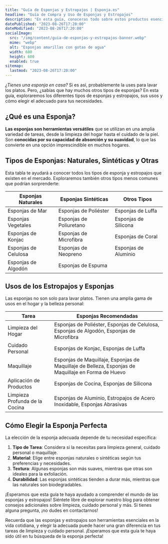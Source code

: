 ```yaml
---
title: "Guía de Esponjas y Estropajos | Esponja.es"
headline: "Guía de Compra y Uso de Esponjas y Estropajos"
description: "En esta guía, conoceras todo sobre estos productos esenciales para la limpieza y el cuidado personal. Desde esponjas naturales hasta estropajos sintéticos, aprenderás sobre los tipos  de esponja disponibles, sus usos, y cómo elegir el adecuado para tus necesidades."
datePublished: "2023-08-26T17:20:00"
dateModified: "2023-08-26T17:20:00"
socialImage:
  src: "/img/content/guia-de-esponjas-y-estropajos-banner.webp"
  mime: "webp"
  alt: "Esponjas amarillas con gotas de agua"
  width: 600
  height: 600
  enabled: true
sitemap:
  lastmod: "2023-08-26T17:20:00"
---
```


_¿Tienes una esponja en casa?_ Si es así, probablemente la uses para lavar los platos. Pero, ¿sabías que hay muchos otros tipos de esponjas? En esta guía, exploraremos los diferentes tipos de esponjas y estropajos, sus usos y cómo elegir el adecuado para tus necesidades.

## ¿Qué es una Esponja?

**Las esponjas son herramientas versátiles** que se utilizan en una amplia variedad de tareas, desde la limpieza del hogar hasta el cuidado de la piel. Son **conocidas por su capacidad de absorción y su suavidad**, lo que las convierte en una opción imprescindible en muchos hogares.

## Tipos de Esponjas: Naturales, Sintéticas y Otras

Esta tabla te ayudará a conocer todos los tipos de esponja y estropajos que existen en el mercado. Exploraremos también otros tipos menos comunes que podrían sorprenderte:

| Esponjas Naturales   | Esponjas Sintéticas     | Otros Tipos          |
| -------------------- | ----------------------- | -------------------- |
| Esponjas de Mar      | Esponjas de Poliéster   | Esponjas de Luffa    |
| Esponjas Vegetales   | Esponjas de Poliuretano | Esponjas de Silicona |
| Esponjas de Konjac   | Esponjas de Microfibra  | Esponjas de Coral    |
| Esponjas de Celulosa | Esponjas de Neopreno    | Esponjas de Aluminio |
| Esponjas de Algodón  | Esponjas de Espuma      |                      |

## Usos de los Estropajos y Esponjas

Las esponjas no son solo para lavar platos. Tienen una amplia gama de usos en el hogar y la belleza personal:

| Tarea                          | Esponjas Recomendadas                                                                               |
| ------------------------------ | --------------------------------------------------------------------------------------------------- |
| Limpieza del Hogar             | Esponjas de Poliéster, Esponjas de Celulosa, Esponjas de Algodón, Esponjas de Microfibra            |
| Cuidado Personal               | Esponjas de Konjac, Esponjas de Luffa                                                               |
| Maquillaje                     | Esponjas de Maquillaje, Esponjas de Maquillaje de Belleza, Esponjas de Maquillaje en Forma de Huevo |
| Aplicación de Productos        | Esponjas de Cocina, Esponjas de Silicona                                                            |
| Limpieza Profunda de la Cocina | Esponjas de Aluminio, Estropajos de Acero Inoxidable, Esponjas Abrasivas                            |

## Cómo Elegir la Esponja Perfecta

La elección de la esponja adecuada depende de tu necesidad específica:

1. **Tipo de Tarea**: Considera si la necesitas para limpieza general, cuidado personal o maquillaje.
2. **Material**: Elige entre esponjas naturales o sintéticas según tus preferencias y necesidades.
3. **Textura**: Algunas esponjas son más suaves, mientras que otras son ideales para la exfoliación.
4. **Durabilidad**: Las esponjas sintéticas tienden a durar más, mientras que las naturales son biodegradables.

¡Esperamos que esta guía te haya ayudado a comprender el mundo de las esponjas y estropajos! Siéntete libre de explorar nuestro blog para obtener consejos adicionales sobre limpieza, cuidado personal y más. Si tienes alguna pregunta, ¡no dudes en contactarnos!

Recuerda que las esponjas y estropajos son herramientas esenciales en la vida cotidiana, y elegir la adecuada puede hacer una gran diferencia en tus tareas de limpieza y cuidado personal. ¡Esperamos que esta guía te haya sido útil en tu búsqueda de la esponja perfecta!
